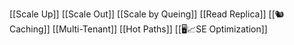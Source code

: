 [[Scale Up]]
[[Scale Out]]
[[Scale by Queing]]
[[Read Replica]]
[[🐿Caching]]
[[Multi-Tenant]]
[[Hot Paths]]
[[🖥📈SE Optimization]]
